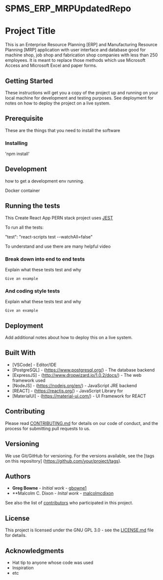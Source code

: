 # SPMS_ERP_MRPUpdatedRepo

# Project Title

This is an Enterprise Resource Planning [ERP] and Manufacturing Resource Planning [MRP] application with user interface and database good for machine shop, job shop and fabrication shop companies with less than 250 employees.  It is meant to replace those methods which use Microsoft Access and Microsoft Excel and paper forms.

## Getting Started

These instructions will get you a copy of the project up and running on your local machine for development and testing purposes. See deployment for notes on how to deploy the project on a live system.

## Prerequisite

These are the things that you need to install the software

### Installing

'npm install'  

## Development

how to get a development env running.

Docker container 

## Running the tests

This Create React App PERN stack project uses [JEST](https://jestjs.io/)

To run all the tests:

"test": "react-scripts test --watchAll=false"

To understand and use there are many helpful video

### Break down into end to end tests

Explain what these tests test and why

```
Give an example
```

### And coding style tests

Explain what these tests test and why

```
Give an example
```

## Deployment

Add additional notes about how to deploy this on a live system. 

## Built With

* [VSCode] - Editor/IDE
* [PostgreSQL] - (https://www.postgresql.org/) - The database backend
* [ExpressJS] - (http://www.dropwizard.io/1.0.2/docs/) - The web framework used
* [NodeJS] - (https://nodejs.org/en/) - JavaScript JRE backend 
* [REACT] - (https://reactjs.org/) - JavaScript Library for 
* [MaterialUI] - (https://material-ui.com/) - UI Framework for REACT

## Contributing

Please read [CONTRIBUTING.md](https://www.github.com/gbowne1/) for details on our code of conduct, and the process for submitting pull requests to us.

## Versioning

We use Git/GitHub for versioning. For the versions available, see the [tags on this repository] (https://github.com/your/project/tags). 

## Authors

* **Greg Bowne** - *Initial work* - [gbowne1](https://github.com/gbowne1)
* **Malcolm C. Dixon - *Inital work* - [malcolmcdixon](https://github.com/malcolmcdixon)

See also the list of [contributors](https://github.com/gbowne1/SPMS_ERP_MRPUpdatedRepo/contributors.md) who participated in this project.

## License

This project is licensed under the GNU GPL 3.0 - see the [LICENSE.md](LICENSE.md) file for details.

## Acknowledgments

* Hat tip to anyone whose code was used
* Inspiration
* etc

